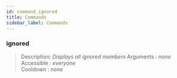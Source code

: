 ```yaml
---
id: command_ignored
title: Commands
sidebar_label: Commands
---
```


### ignored

> Description: _Displays all ignored members_
> Arguments  : _none_<br>
> Accessible : _everyone_<br>
> Cooldown   : _none_<br>